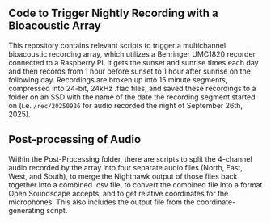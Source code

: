 ## Code to Trigger Nightly Recording with a Bioacoustic Array

This repository contains relevant scripts to trigger a multichannel bioacoustic recording array,
which utilizes a Behringer UMC1820 recorder connected to a Raspberry Pi. It gets the sunset and 
sunrise times each day and then records from 1 hour before sunset to 1 hour after sunrise on the 
following day. Recordings are broken up into 15 minute segments, compressed into 24-bit, 24kHz .flac files, 
and saved these recordings to a folder on an SSD with the name of the date the recording segment started on 
(i.e. `/rec/20250926` for audio recorded the night of September 26th, 2025).

## Post-processing of Audio

Within the Post-Processing folder, there are scripts to split the 4-channel audio recorded by the array into
four separate audio files (North, East, West, and South), to merge the Nighthawk output of those files back together
into a combined .csv file, to convert the combined file into a format Open Soundscape accepts, and to get relative 
coordinates for the microphones. This also includes the output file from the coordinate-generating script.

